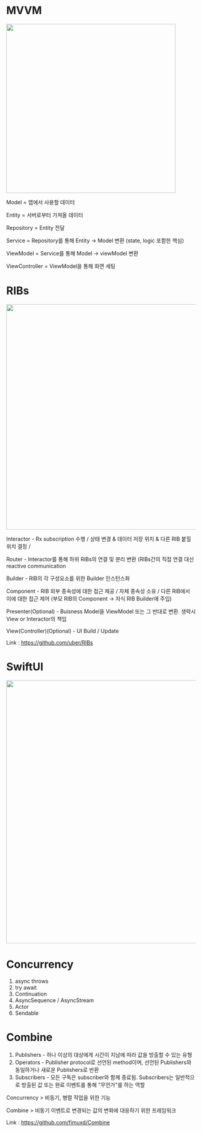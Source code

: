 # MVVM

<img width="450" src="https://img1.daumcdn.net/thumb/R1280x0/?scode=mtistory2&fname=https%3A%2F%2Fblog.kakaocdn.net%2Fdn%2FOwzzZ%2FbtqARwRQICN%2FcVfDt48KVNpEZEASIjoMq0%2Fimg.png">


Model = 앱에서 사용할 데이터

Entity = 서버로부터 가져올 데이터

Repository = Entity 전달

Service = Repository를 통해 Entity -> Model 변환 (state, logic 포함한 핵심)

ViewModel = Service를 통해 Model -> viewModel 변환

ViewController = ViewModel을 통해 화면 세팅



# RIBs 

<img width="600" src="https://img1.daumcdn.net/thumb/R1280x0/?scode=mtistory2&fname=https%3A%2F%2Fblog.kakaocdn.net%2Fdn%2FKO03S%2FbtqAYF1WAQ5%2FLOfXc3ViMwoxfWDmRsfrR0%2Fimg.png">


Interactor - Rx subscription 수행 / 상태 변경 & 데이터 저장 위치 & 다른 RIB 붙힐 위치 결정 / 

Router - Interactor를 통해 하위 RIBs의 연결 및 분리 변환 (RIBs간의 직접 연결 대신 reactive communication 

Builder - RIB의 각 구성요소를 위한 Builder 인스턴스화

Component - RIB 외부 종속성에 대한 접근 제공 / 자체 종속성 소유 / 다른 RIB에서 이에 대한 접근 제어 (부모 RIB의 Component -> 자식 RIB Builder에 주입)

Presenter(Optional) - Buisness Model을 ViewModel 또는 그 반대로 변환. 생략시 View or Interactor의 책임

View(Controller)(Optional) - UI Build / Update


Link : https://github.com/uber/RIBs


# SwiftUI

<img width="700" src="https://d33wubrfki0l68.cloudfront.net/2d7c3c8c00eb2d3c3ac126c0fe78eb958d998c89/817d0/images/swiftui-data-flow-1.png">


# Concurrency 


1. async throws
2. try await
3. Continuation
4. AsyncSequence / AsyncStream
5. Actor
6. Sendable


# Combine


1. Publishers - 하나 이상의 대상에게 시간이 지남에 따라 값을 방출할 수 있는 유형
2. Operators - Publisher protocol로 선언된 method이며, 선언된 Publishers와 동일하거나 새로운 Publishers로 반환
3. Subscribers - 모든 구독은 subscriber와 함께 종료됨. Subscribers는 일반적으로 방출된 값 또는 완료 이벤트를 통해 "무언가"를 하는 역할


Concurrency > 비동기, 병렬 작업을 위한 기능


Combine > 비동기 이벤트로 변경되는 값의 변화에 대응하기 위한 프레임워크


Link : https://github.com/fimuxd/Combine

